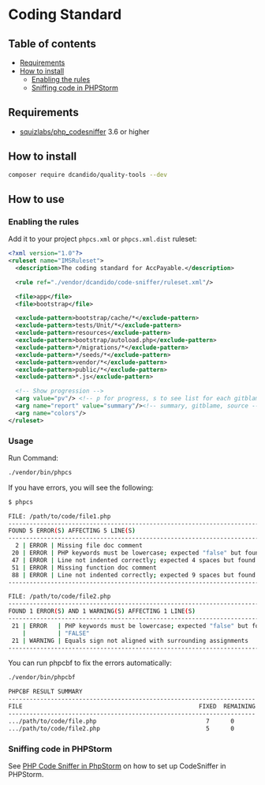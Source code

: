 # Coding Standard

## Table of contents

- [Requirements](#requirements)
- [How to install](#how-to-install)
    - [Enabling the rules](#enabling-the-rules)
    - [Sniffing code in PHPStorm](#sniffing-code-in-phpstorm)



## Requirements

- [squizlabs/php_codesniffer](https://github.com/squizlabs/PHP_CodeSniffer) 3.6 or higher

## How to install

```bash
composer require dcandido/quality-tools --dev
```

## How to use

### Enabling the rules

Add it to your project `phpcs.xml` or `phpcs.xml.dist` ruleset:

```xml
<?xml version="1.0"?>
<ruleset name="IMSRuleset">
  <description>The coding standard for AccPayable.</description>

  <rule ref="./vendor/dcandido/code-sniffer/ruleset.xml"/>

  <file>app</file>
  <file>bootstrap</file>

  <exclude-pattern>bootstrap/cache/*</exclude-pattern>
  <exclude-pattern>tests/Unit/*</exclude-pattern>
  <exclude-pattern>resources</exclude-pattern>
  <exclude-pattern>bootstrap/autoload.php</exclude-pattern>
  <exclude-pattern>*/migrations/*</exclude-pattern>
  <exclude-pattern>*/seeds/*</exclude-pattern>
  <exclude-pattern>vendor/*</exclude-pattern>
  <exclude-pattern>public/*</exclude-pattern>
  <exclude-pattern>*.js</exclude-pattern>

  <!-- Show progression -->
  <arg value="pv"/> <!-- p for progress, s to see list for each gitblame author, v to see authors with no violations, s include source codes in the report -->
  <arg name="report" value="summary"/><!-- summary, gitblame, source -->
  <arg name="colors"/>
</ruleset>
```

### Usage

Run Command:
```bash
./vendor/bin/phpcs
```

If you have errors, you will see the following:

```bash
$ phpcs 

FILE: /path/to/code/file1.php
--------------------------------------------------------------------------------
FOUND 5 ERROR(S) AFFECTING 5 LINE(S)
--------------------------------------------------------------------------------
  2 | ERROR | Missing file doc comment
 20 | ERROR | PHP keywords must be lowercase; expected "false" but found "FALSE"
 47 | ERROR | Line not indented correctly; expected 4 spaces but found 1
 51 | ERROR | Missing function doc comment
 88 | ERROR | Line not indented correctly; expected 9 spaces but found 6
--------------------------------------------------------------------------------

FILE: /path/to/code/file2.php
--------------------------------------------------------------------------------
FOUND 1 ERROR(S) AND 1 WARNING(S) AFFECTING 1 LINE(S)
--------------------------------------------------------------------------------
 21 | ERROR   | PHP keywords must be lowercase; expected "false" but found
    |         | "FALSE"
 21 | WARNING | Equals sign not aligned with surrounding assignments
--------------------------------------------------------------------------------
````

You can run phpcbf to fix the errors automatically:
```bash
./vendor/bin/phpcbf
```
```bash
PHPCBF RESULT SUMMARY
----------------------------------------------------------------------
FILE                                                  FIXED  REMAINING
----------------------------------------------------------------------
.../path/to/code/file.php                               7      0
.../path/to/code/file2.php                              5      0
```

### Sniffing code in PHPStorm

See [PHP Code Sniffer in PhpStorm](https://confluence.jetbrains.com/display/PhpStorm/PHP+Code+Sniffer+in+PhpStorm) on how to set up CodeSniffer in PHPStorm.
